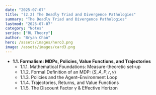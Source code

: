 ```yaml
---
date: "2025-07-07"
title: "(2.2) The Deadly Triad and Divergence Pathologies"
summary: "The Deadly Triad and Divergence Pathologies"
lastmod: "2025-07-07"
category: "Notes"
series: ["RL Theory"]
author: "Bryan Chan"
hero: /assets/images/hero3.png
image: /assets/images/card3.png
---
```



* **1.1. Formalism: MDPs, Policies, Value Functions, and Trajectories**
    * 1.1.1. Mathematical Foundations: Measure-theoretic set-up
    * 1.1.2. Formal Definition of an MDP: $(S, A, P, r, \gamma)$
    * 1.1.3. Policies and the Agent–Environment Loop
    * 1.1.4. Trajectories, Returns, and Value Functions
    * 1.1.5. The Discount Factor $\gamma$ & Effective Horizon
